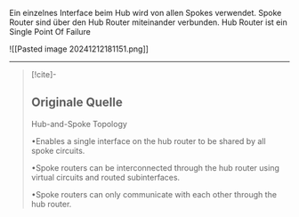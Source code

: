 Ein einzelnes Interface beim Hub wird von allen Spokes verwendet. Spoke Router sind über den Hub Router miteinander verbunden.
Hub Router ist ein Single Point Of Failure

![[Pasted image 20241212181151.png]]

---

> [!cite]-
> ## Originale Quelle
> Hub-and-Spoke Topology
>
> •Enables a single interface on the hub router to be shared by all spoke circuits.
>
> •Spoke routers can be interconnected through the hub router using virtual circuits and routed subinterfaces.
>
> •Spoke routers can only communicate with each other through the hub router.